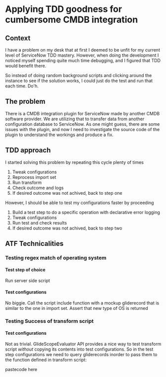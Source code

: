 # Applying TDD goodness for cumbersome CMDB integration

## Context
I have a problem on my desk that at first I deemed to be unfit for my current level of ServiceNow TDD mastery. However, when doing the development I noticed myself spending quite much time debugging, and I figured that TDD would benefit there.

So instead of doing random background scripts and clicking around the instance to see if the solution works, I could just do the test and run that each time. Do'h.

## The problem
There is a CMDB integration plugin for ServiceNow made by another CMDB software provider. We are utilizing that to transfer data from another configuration database to ServiceNow. As one might guess, there are some issues with the plugin, and now I need to investigate the source code of the plugin to understand the workings and produce a fix.

## TDD approach
I started solving this problem by repeating this cycle plenty of times
1. Tweak configurations
2. Reprocess import set
3. Run transform 
4. Check outcome and logs
5. If desired outcome was not achived, back to step one

However, I should be able to test my configurations faster by proceeding 
1. Build a test step to do a specific operation with declarative error logging 
2. Tweak configurations
3. Run test and check results
4. If desired outcome was not achived, back to step two

## ATF Technicalities
### Testing regex match of operating system
#### Test step of choice
Run server side script
#### Test configurations
No biggie. Call the script include function with a mockup gliderecord that is similar to the one in import set. Assert that new type of OS is returned
### Testing Success of transform script
#### Test configurations
Not as trivial. GlideScopeEvaluator API provides a nice way to test transform script *without* copying its contents into test configurations. So in the test step configurations we need to query gliderecords inorder to pass them to the function defined in transform script:

pastecode here
